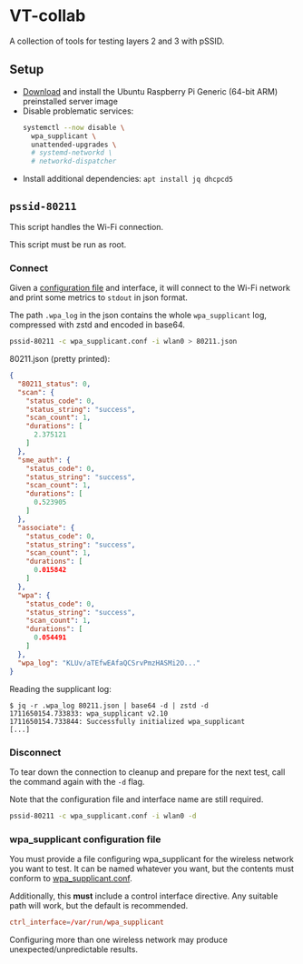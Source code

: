 # VT-collab
A collection of tools for testing layers 2 and 3 with pSSID.

## Setup
- [Download][ubuntu] and install the Ubuntu Raspberry Pi Generic (64-bit ARM)
  preinstalled server image
- Disable problematic services:
  ```bash
  systemctl --now disable \
    wpa_supplicant \
    unattended-upgrades \
    # systemd-networkd \
    # networkd-dispatcher
  ```
- Install additional dependencies: `apt install jq dhcpcd5`

## `pssid-80211`

This script handles the Wi-Fi connection.

This script must be run as root.

### Connect

Given a [configuration file](#wpa_supplicant-configuration-file) and interface,
it will connect to the Wi-Fi network and print some metrics to `stdout` in json
format.

The path `.wpa_log` in the json contains the whole `wpa_supplicant` log,
compressed with zstd and encoded in base64.

```bash
pssid-80211 -c wpa_supplicant.conf -i wlan0 > 80211.json
```

80211.json (pretty printed):
```json
{
  "80211_status": 0,
  "scan": {
    "status_code": 0,
    "status_string": "success",
    "scan_count": 1,
    "durations": [
      2.375121
    ]
  },
  "sme_auth": {
    "status_code": 0,
    "status_string": "success",
    "scan_count": 1,
    "durations": [
      0.523905
    ]
  },
  "associate": {
    "status_code": 0,
    "status_string": "success",
    "scan_count": 1,
    "durations": [
      0.015842
    ]
  },
  "wpa": {
    "status_code": 0,
    "status_string": "success",
    "scan_count": 1,
    "durations": [
      0.054491
    ]
  },
  "wpa_log": "KLUv/aTEfwEAfaQCSrvPmzHASMi2O..."
}
```

Reading the supplicant log:
```
$ jq -r .wpa_log 80211.json | base64 -d | zstd -d
1711650154.733833: wpa_supplicant v2.10
1711650154.733844: Successfully initialized wpa_supplicant
[...]
```

### Disconnect
To tear down the connection to cleanup and prepare for the next test, call the
command again with the `-d` flag.

Note that the configuration file and interface name are still required.

```bash
pssid-80211 -c wpa_supplicant.conf -i wlan0 -d
```

### wpa_supplicant configuration file
You must provide a file configuring wpa_supplicant for the wireless network you
want to test.
It can be named whatever you want, but the contents must conform to
[wpa_supplicant.conf][wpa_supplicant.conf].

Additionally, this **must** include a control interface directive.
Any suitable path will work, but the default is recommended.
```conf
ctrl_interface=/var/run/wpa_supplicant
```

Configuring more than one wireless network may produce unexpected/unpredictable
results.

[ubuntu]: https://cdimage.ubuntu.com/releases/22.04/release/ubuntu-22.04.4-preinstalled-server-arm64+raspi.img.xz
[wpa_supplicant.conf]: https://w1.fi/cgit/hostap/plain/wpa_supplicant/wpa_supplicant.conf
